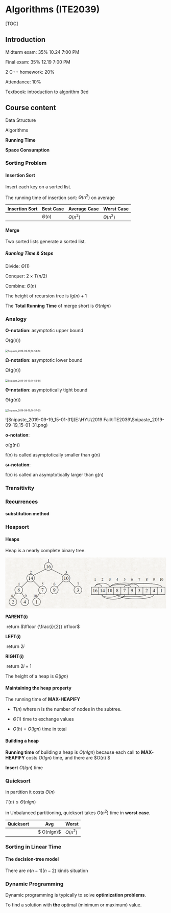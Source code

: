 # Algorithms (ITE2039)

[TOC]

## Introduction

Midterm exam: 35% 10.24 7:00 PM

Final exam: 35% 12.19 7:00 PM

2 C++ homework: 20%

Attendance: 10%

Textbook: introduction to algorithm 3ed



## Course content

Data Structure

Algorithms


**Running Time**

**Space Consumption**



### Sorting Problem

#### Insertion Sort

Insert each key on a sorted list.

The running time of insertion sort: $Θ(n^2)$ on average

| Insertion Sort | Best Case | Average Case | Worst Case |
| -------------- | --------- | ------------ | ---------- |
|                | $Θ(n)$    | $Θ(n^2)$     | $Θ(n^2)$   |



#### Merge

Two sorted lists generate a sorted list.

##### Running Time & Steps

Divide: $Θ(1)$

Conquer: $2 \times T(n/2)$

Combine: $Θ(n)$

The height of recursion tree is $lg(n) +1$

The **Total Running Time** of merge short is $Θ(nlgn)$



### Analogy

**O-notation**: asymptotic upper bound

O(g(n)) 

<img src="E:\HYU\2019 Fall\ITE2039\Snipaste_2019-09-19_14-54-14.png" alt="Snipaste_2019-09-19_14-54-14" style="zoom:50%;" />



**Ω-notation**: asymptotic lower bound

Ω(g(n))

<img src="E:\HYU\2019 Fall\ITE2039\Snipaste_2019-09-19_14-53-55.png" alt="Snipaste_2019-09-19_14-53-55" style="zoom:50%;" />



**Θ-notation**: asymptotically tight bound

Θ(g(n))

<img src="E:\HYU\2019 Fall\ITE2039\Snipaste_2019-09-19_14-57-25.png" alt="Snipaste_2019-09-19_14-57-25" style="zoom:50%;" />



![Snipaste_2019-09-19_15-01-31](E:\HYU\2019 Fall\ITE2039\Snipaste_2019-09-19_15-01-31.png)

**o-notation**: 

o(g(n))

f(n) is called asymptotically smaller than g(n)



**ω-notation**: 

f(n) is called an asymptotically larger than g(n)



### Transitivity



### Recurrences

#### substitution method



### Heapsort

#### Heaps

Heap is a nearly complete binary tree.

<img src="Snipaste_2019-09-26_14-56-25.png" style="zoom:60%;" />

**PARENT(i)** 

​	return $\lfloor {\frac{i}{2}} \rfloor$

**LEFT(i)**

​	return $2i$

**RIGHT(i)**

​	return $2i + 1$



The height of a heap is $Θ(lgn)$



#### Maintaining the heap property

The running time of **MAX-HEAPIFY** 

* $T(n)$ where n is the number of nodes in the subtree.

* $Θ(1)$ time to exchange values 

* $O(h)$ = $O(lg n)$ time in total



#### Building a heap

**Running time** of building a heap is $O(nlgn)$ because each call to **MAX-HEAPIFY** costs $O(lg  n)$ time, and there are $O(n) $

**Insert** $O(lgn)$ time



### Quicksort

in partition it costs $Θ(n)$

$T(n) \leq Θ(nlgn)$

in Unbalanced partitioning, quicksort takes $O(n^2)$ time in **worst case**.

| Quicksort |      | Avg        | Worst     |
| --------- | ---- | ---------- | --------- |
|           |      | $ O(nlgn)$ | $O(n^2 )$ |



### Sorting in Linear Time

#### The decision-tree model

There are $n(n-1)(n-2)$ kinds situation





###  Dynamic Programming 

Dynamic programming is typically to solve **optimization problems**.

To find a solution with **the** optimal (minimum or maximum) value.

